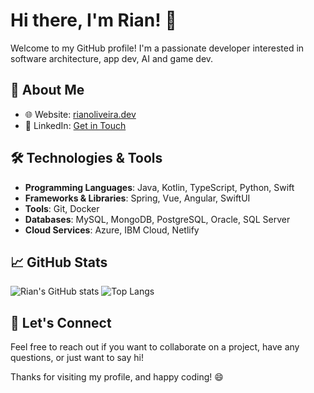# Hi there, I'm Rian! 👋

Welcome to my GitHub profile! I'm a passionate developer interested in software architecture, app dev, AI and game dev.

## 🚀 About Me

- 🌐 Website: [rianoliveira.dev](https://rianoliveira.dev)
- 💼 LinkedIn: [Get in Touch](https://www.linkedin.com/in/rianoliveira)

## 🛠️ Technologies & Tools

- **Programming Languages**: Java, Kotlin, TypeScript, Python, Swift
- **Frameworks & Libraries**: Spring, Vue, Angular, SwiftUI
- **Tools**: Git, Docker
- **Databases**: MySQL, MongoDB, PostgreSQL, Oracle, SQL Server
- **Cloud Services**: Azure, IBM Cloud, Netlify

## 📈 GitHub Stats

![Rian's GitHub stats](https://github-readme-stats.vercel.app/api?username=rian-io&show_icons=true&theme=radical)
![Top Langs](https://github-readme-stats.vercel.app/api/top-langs/?username=rian-io&layout=compact&theme=radical)

## 💬 Let's Connect

Feel free to reach out if you want to collaborate on a project, have any questions, or just want to say hi!

Thanks for visiting my profile, and happy coding! 😄
